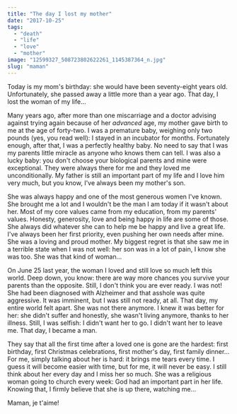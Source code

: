 ```yaml
---
title: "The day I lost my mother"
date: "2017-10-25"
tags: 
  - "death"
  - "life"
  - "love"
  - "mother"
image: "12599327_508723802622261_1145387364_n.jpg"
slug: "maman"
---
```


Today is my mom's birthday: she would have been seventy-eight years old. Unfortunately, she passed away a little more than a year ago. That day, I lost the woman of my life...

Many years ago, after more than one miscarriage and a doctor advising against trying again because of her _advanced_ age, my mother gave birth to me at the age of forty-two. I was a premature baby, weighing only two pounds (yes, you read well): I stayed in an incubator for months. Fortunately enough, after that, I was a perfectly healthy baby. No need to say that I was my parents little miracle as anyone who knows them can tell. I was also a lucky baby: you don't choose your biological parents and mine were exceptional. They were always there for me and they loved me unconditionally. My father is still an important part of my life and I love him very much, but you know, I've always been my mother's son.

She was always happy and one of the most generous women I've known. She brought me a lot and I wouldn't be the man I am today if it wasn't about her. Most of my core values came from my education, from my parents' values. Honesty, generosity, love and being happy in life are some of those. She always did whatever she can to help me be happy and live a great life. I've always been her first priority, even pushing her own needs after mine. She was a loving and proud mother. My biggest regret is that she saw me in a terrible state when I was not well: her son was in a lot of pain, I know she was too. She was that kind of woman...

On June 25 last year, the woman I loved and still love so much left this world. Deep down, you know: there are way more chances you survive your parents than the opposite. Still, I don't think you are ever ready. I was not! She had been diagnosed with Alzheimer and that asshole was quite aggressive. It was imminent, but I was still not ready, at all. That day, my entire world felt apart. She was not there anymore. I knew it was better for her: she didn't suffer and honestly, she wasn't living anymore, thanks to her illness. Still, I was selfish: I didn't want her to go. I didn't want her to leave me. That day, I became a man.

They say that all the first time after a loved one is gone are the hardest: first birthday, first Christmas celebrations, first mother's day, first family dinner... For me, simply talking about her is hard: it brings me tears every time. I guess it will become easier with time, but for me, it will never be easy. I still think about her every day and I miss her so much. She was a religious woman going to church every week: God had an important part in her life. Knowing that, I firmly believe that she is up there, watching me...

Maman, je t'aime!
